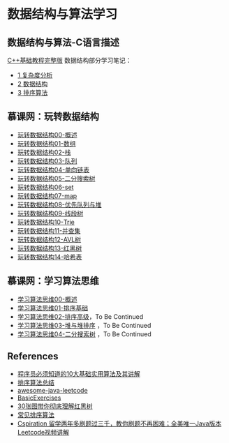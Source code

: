 # 数据结构与算法学习

## 数据结构与算法-C语言描述

[C++基础教程完整版](http://yun.itheima.com/course/275.html) 数据结构部分学习笔记：

- [1 复杂度分析](01-Basic/C1-复杂度分析.md)
- [2 数据结构](01-Basic/C2-数据结构.md)
- [3 排序算法](01-Basic/C3-排序算法.md)

## 慕课网：玩转数据结构

- [玩转数据结构00-概述](PlayWithDataStructures/玩转数据结构00-概述.md)
- [玩转数据结构01-数组](PlayWithDataStructures/玩转数据结构01-数组.md)
- [玩转数据结构02-栈](PlayWithDataStructures/玩转数据结构02-栈.md)
- [玩转数据结构03-队列](PlayWithDataStructures/玩转数据结构03-队列.md)
- [玩转数据结构04-单向链表](PlayWithDataStructures/玩转数据结构04-单向链表.md)
- [玩转数据结构05-二分搜索树](PlayWithDataStructures/玩转数据结构05-二分搜索树.md)
- [玩转数据结构06-set](PlayWithDataStructures/玩转数据结构06-set.md)
- [玩转数据结构07-map](PlayWithDataStructures/玩转数据结构07-map.md)
- [玩转数据结构08-优先队列与堆](PlayWithDataStructures/玩转数据结构08-优先队列与堆.md)
- [玩转数据结构09-线段树](PlayWithDataStructures/玩转数据结构09-线段树.md)
- [玩转数据结构10-Trie](PlayWithDataStructures/玩转数据结构10-Trie.md)
- [玩转数据结构11-并查集](PlayWithDataStructures/玩转数据结构11-并查集.md)
- [玩转数据结构12-AVL树](PlayWithDataStructures/玩转数据结构12-AVL树.md)
- [玩转数据结构13-红黑树](PlayWithDataStructures/玩转数据结构13-红黑树.md)
- [玩转数据结构14-哈希表](PlayWithDataStructures/玩转数据结构14-哈希表.md)

## 慕课网：学习算法思维

- [学习算法思维00-概述](PlayWithAlgorithms/学习算法思维00-概述.md)
- [学习算法思维01-排序基础](PlayWithAlgorithms/学习算法思维01-排序基础.md)
- [学习算法思维02-排序高级](PlayWithAlgorithms/学习算法思维02-排序高级.md)，To Be Continued
- [学习算法思维03-堆与堆排序](PlayWithAlgorithms/学习算法思维03-堆排序.md) ，To Be Continued
- [学习算法思维04-二分搜索树](PlayWithAlgorithms/学习算法思维04-二分搜索树.md) ，To Be Continued

## References

- [程序员必须知道的10大基础实用算法及其讲解](https://www.sdk.cn/news/2321)
- [排序算法总结](https://segmentfault.com/a/1190000004994003)
- [awesome-java-leetcode](https://github.com/Blankj/awesome-java-leetcode)
- [BasicExercises](https://github.com/CaMnter/BasicExercises)
- [30张图带你彻底理解红黑树](https://www.jianshu.com/p/e136ec79235c)
- [常见排序算法](http://bubkoo.com/2014/01/17/sort-algorithm/archives/)
- [Cspiration 留学两年多刷题过三千，教你刷题不再困难；全美唯一Java版本Leetcode视频讲解](https://cspiration.com/)
